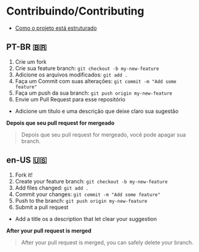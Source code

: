 
# Contribuindo/Contributing
- [Como o projeto está estruturado](./STRUCTURE.md)
## PT-BR 🇧🇷
1. Crie um fork
2. Crie sua feature branch: `git checkout -b my-new-feature` 
3. Adicione os arquivos modificados:  `git add .`
4. Faça um Commit com suas alterações: `git commit -m "Add some feature"`
5. Faça um push da sua branch: `git push origin my-new-feature` 
6. Envie um Pull Request para esse repositório

- Adicione um título e uma descrição que deixe claro sua sugestão 

**Depois que seu pull request for mergeado**

> Depois que seu pull request for mergeado, você pode apagar sua branch. 
## en-US 🇺🇸
1. Fork it!
2. Create your feature branch: `git checkout -b my-new-feature`
3. Add files changed:  `git add .`
4. Commit your changes: `git commit -m "Add some feature"`
5. Push to the branch: `git push origin my-new-feature`
6. Submit a pull request

- Add a title os a description that let clear your suggestion 

**After your pull request is merged** 

> After your pull request is merged, you can safely delete your branch.
